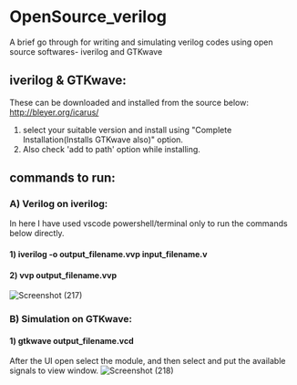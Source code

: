 # OpenSource_verilog
A brief go through for writing and simulating verilog codes using open source softwares- iverilog and GTKwave


## iverilog & GTKwave:
These can be downloaded and installed from the source below:
http://bleyer.org/icarus/

1) select your suitable version and install using "Complete Installation(Installs GTKwave also)" option.
2) Also check 'add to path' option while installing. 

## commands to run:
### A) Verilog on iverilog:
In here I have used vscode powershell/terminal only to run the commands below directly.

#### 1) iverilog -o output_filename.vvp input_filename.v
#### 2) vvp output_filename.vvp

![Screenshot (217)](https://user-images.githubusercontent.com/20024712/102868091-c1446900-445f-11eb-8f37-db3410f03c4e.png)
### B) Simulation on GTKwave:
#### 1) gtkwave output_filename.vcd
After the UI open select the module, and then select and put the available signals to view window.
![Screenshot (218)](https://user-images.githubusercontent.com/20024712/102868088-c0abd280-445f-11eb-8002-49af83098f6c.png)


